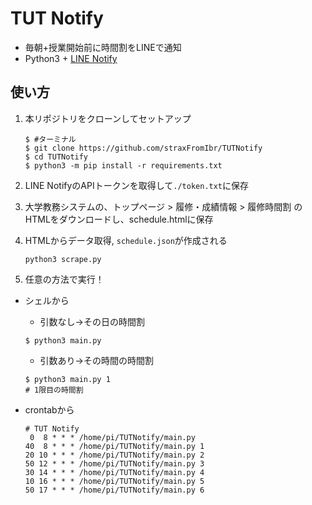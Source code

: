 # TUT Notify
- 毎朝+授業開始前に時間割をLINEで通知
- Python3 + [LINE Notify](https://notify-bot.line.me/ja/)

## 使い方
1. 本リポジトリをクローンしてセットアップ
   ```shell
   $ #ターミナル
   $ git clone https://github.com/straxFromIbr/TUTNotify
   $ cd TUTNotify
   $ python3 -m pip install -r requirements.txt
   ```


1. LINE NotifyのAPIトークンを取得して`./token.txt`に保存
1. 大学教務システムの、トップページ > 履修・成績情報 > 履修時間割 のHTMLをダウンロードし、schedule.htmlに保存
1. HTMLからデータ取得, `schedule.json`が作成される
   ```shell
   python3 scrape.py
   ```
1. 任意の方法で実行！
- シェルから
  - 引数なし→その日の時間割
  ```shell
  $ python3 main.py
  ```

  - 引数あり→その時間の時間割
  ```shell
  $ python3 main.py 1 
  # 1限目の時間割
  ```

- crontabから
  ```cron
  # TUT Notify
   0  8 * * * /home/pi/TUTNotify/main.py
  40  8 * * * /home/pi/TUTNotify/main.py 1
  20 10 * * * /home/pi/TUTNotify/main.py 2
  50 12 * * * /home/pi/TUTNotify/main.py 3
  30 14 * * * /home/pi/TUTNotify/main.py 4
  10 16 * * * /home/pi/TUTNotify/main.py 5
  50 17 * * * /home/pi/TUTNotify/main.py 6
  ```


